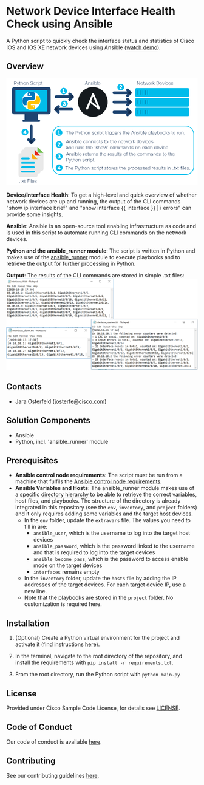 # Network Device Interface Health Check using Ansible

A Python script to quickly check the interface status and statistics of Cisco IOS and IOS XE network devices using Ansible ([watch demo](https://youtu.be/GuE2HDsu03I)).


## Overview
 
![High Level Workflow](IMAGES/highlevel_workflow.png)

**Device/Interface Health**: To get a high-level and quick overview of whether network devices are up and running, the output of the CLI commands "show ip interface brief" and "show interface {{ interface }} | i errors" can provide some insights.  

**Ansible**: Ansible is an open-source tool enabling infrastructure as code and is used in this script to automate running CLI commands on the network devices. 

**Python and the ansible_runner module**: The script is written in Python and makes use of the [ansible_runner](https://ansible-runner.readthedocs.io/en/stable/python_interface.html) module to execute playbooks and to retrieve the output for further processing in Python. 

**Output**: The results of the CLI commands are stored in simple .txt files: ![Sample Output](IMAGES/sample_output.png)


## Contacts
* Jara Osterfeld (josterfe@cisco.com)


## Solution Components
* Ansible
* Python, incl. 'ansible_runner' module


## Prerequisites
- **Ansible control node requirements**: The script must be run from a machine that fulfils the [Ansible control node requirements](https://docs.ansible.com/ansible/latest/installation_guide/intro_installation.html#prerequisites).
- **Ansible Variables and Hosts**: The ansible_runner module makes use of a specific [directory hierarchy](https://ansible-runner.readthedocs.io/en/stable/intro.html#runner-input-directory-hierarchy) to be able to retrieve the correct variables, host files, and playbooks. The structure of the directory is already integrated in this repository (see the `env`, `inventory`, and `project` folders) and it only requires adding some variables and the target host devices. 
  - In the `env` folder, update the `extravars` file. The values you need to fill in are: 
    - `ansible_user`, which is the username to log into the target host devices
    - `ansible_password`, which is the password linked to the username and that is required to log into the target devices
    - `ansible_become_pass`, which is the password to access enable mode on the target devices
    - `interfaces` remains empty
   - In the `inventory` folder, update the `hosts` file by adding the IP addresses of the target devices. For each target device IP, use a new line.  
   - Note that the playbooks are stored in the `project` folder. No customization is required here.
   

## Installation

1. (Optional) Create a Python virtual environment for the project and activate it (find instructions [here](https://docs.python.org/3/tutorial/venv.html)).

2. In the terminal, navigate to the root directory of the repository, and install the requirements with `pip install -r requirements.txt`.

3. From the root directory, run the Python script with `python main.py`


## License
Provided under Cisco Sample Code License, for details see [LICENSE](./LICENSE).



## Code of Conduct
Our code of conduct is available [here](./CODE_OF_CONDUCT.md).



## Contributing
See our contributing guidelines [here](./CONTRIBUTING.md).

